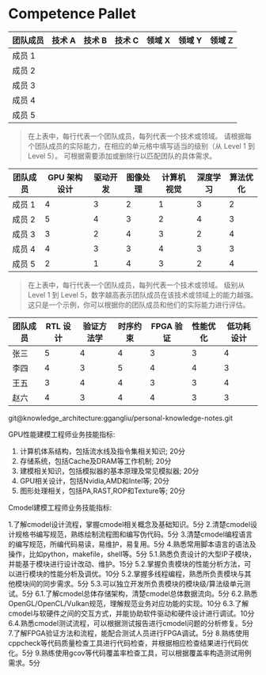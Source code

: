 # Competence Pallet

| 团队成员 | 技术 A | 技术 B | 技术 C | 领域 X | 领域 Y | 领域 Z |
|---------|-------|-------|-------|-------|-------|-------|
| 成员 1  |       |       |       |       |       |       |
| 成员 2  |       |       |       |       |       |       |
| 成员 3  |       |       |       |       |       |       |
| 成员 4  |       |       |       |       |       |       |
| 成员 5  |       |       |       |       |       |       |

> 在上表中，每行代表一个团队成员，每列代表一个技术或领域。
> 请根据每个团队成员的实际能力，在相应的单元格中填写适当的级别（从 Level 1 到 Level 5）。
> 可根据需要添加或删除行以匹配团队的具体需求。



| 团队成员 | GPU 架构设计 | 驱动开发 | 图像处理 | 计算机视觉 | 深度学习 | 算法优化 |
|---------|-------------|---------|---------|-------------|---------|---------|
| 成员 1  |     4       |    3    |    2    |      1      |    3    |    2    |
| 成员 2  |     5       |    4    |    3    |      2      |    4    |    3    |
| 成员 3  |     3       |    2    |    4    |      3      |    2    |    4    |
| 成员 4  |     4       |    3    |    3    |      4      |    3    |    3    |
| 成员 5  |     2       |    1    |    4    |      3      |    2    |    4    |

> 在上表中，每行代表一个团队成员，每列代表一个技术或领域。
> 级别从 Level 1 到 Level 5，数字越高表示团队成员在该技术或领域上的能力越强。
> 这只是一个示例，你可以根据你的团队成员和他们的实际能力进行评估。

| 团队成员 | RTL 设计 | 验证方法学 | 时序约束 | FPGA 验证 | 性能优化 | 低功耗设计 |
|---------|---------|-----------|---------|-----------|---------|-----------|
| 张三    |    5    |     4     |    4    |     3     |    3    |     4     |
| 李四    |    4    |     3     |    5    |     4     |    4    |     3     |
| 王五    |    3    |     4     |    4    |     3     |    3    |     4     |
| 赵六    |    4    |     3     |    4    |     4     |    3    |     3     |




git@knowledge_architecture:ggangliu/personal-knowledge-notes.git

GPU性能建模工程师业务技能指标:

1. 计算机体系结构，包括流水线及指令集相关知识; 20分
2. 存储系统，包括Cache及DRAM等工作机制; 20分
3. 建模相关知识，包括模拟器的基本原理及常见模拟器; 20分
4. GPU相关设计，包括Nvidia,AMD和Intel等; 20分
5. 图形处理相关，包括PA,RAST,ROP和Texture等; 20分

Cmodel建模工程师业务技能指标:

1.了解cmodel设计流程，掌握cmodel相关概念及基础知识。5分
2.清楚cmodel设计规格书编写规范，熟练绘制流程图和编写伪代码。5分
3.清楚cmodel编程语言的编写规范，所编代码易读，易维护，易复用。5分
4.熟悉常用脚本语言的语法及操作，比如python，makefile，shell等。5分
5.1.熟悉负责设计的大型IP子模块，并能基于模块进行设计改动、维护。15分
5.2.掌握负责模块的性能分析方法，可以进行模块的性能分析及调优。10分
5.2.掌握多线程编程，熟悉所负责模块与其他模块间的同步需求。5分
5.3.可以独立开发所负责模块的模块级/算法级单元测试。5分
6.1.了解cmodel总体存储架构，清楚cmodel总体数据流向。5分
6.2.熟悉OpenGL/OpenCL/Vulkan规范，理解规范业务对应功能的实现。10分
6.3.了解cmodel与软硬件之间的交互方式，并能协助软件驱动和硬件设计进行调试。10分
6.4.熟悉cmodel测试流程，可以根据测试报告进行cmodel问题的分析修复。5分
7.了解FPGA验证方法和流程，能配合测试人员进行FPGA调试。5分
8.熟练使用cppcheck等代码质量检查工具进行代码检查，并根据相应检查结果进行代码优化。5分
9.熟练使用gcov等代码覆盖率检查工具，可以根据覆盖率构造测试用例需求。5分